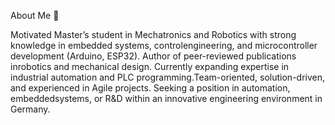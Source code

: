 
About Me 👋

Motivated Master’s student in Mechatronics and Robotics with strong knowledge in embedded systems, controlengineering, and microcontroller development (Arduino, ESP32). Author of peer-reviewed publications inrobotics and mechanical design. Currently expanding expertise in industrial automation and PLC programming.Team-oriented, solution-driven, and experienced in Agile projects. Seeking a position in automation, embeddedsystems, or R&D within an innovative engineering environment in Germany. 
